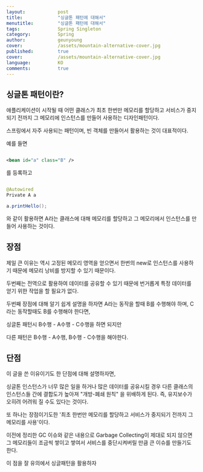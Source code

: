 ```yaml
---
layout:            post
title:             "싱글톤 패턴에 대해서"
menutitle:         "싱글톤 패턴에 대해서"
tags:              Spring Singleton
category:          Spring
author:            geunyoung
cover:             /assets/mountain-alternative-cover.jpg
published:         true
cover:             /assets/mountain-alternative-cover.jpg
language:          KO
comments:          true
---
```


## 싱글톤 패턴이란?

애플리케이션이 시작될 때 어떤 클래스가 최초 한번만 메모리를 할당하고 서비스가 중지되기 전까지 그 메모리에 인스턴스를 만들어 사용하는 디자인패턴이다.

스프링에서 자주 사용되는 패턴이며, 빈 객체를 만들어서 활용하는 것이 대표적이다.

예를 들면

```xml

<bean id="a" class="B" />

```
를 등록하고

```java

@Autowired
Private A a 

a.printHello();

```

와 같이 활용하면 A라는 클래스에 대해 메모리를 할당하고 그 메모리에서 인스턴스를 만들어 사용하는 것이다.

## 장점

제일 큰 이유는 역시 고정된 메모리 영역을 얻으면서 한번의 new로 인스턴스를 사용하기 때문에 메모리 낭비를 방지할 수 있기 때문이다.

두번째는 전역으로 활용하여 데이터를 공유할 수 있기 때문에 번거롭게 특정 데이터를 얻기 위한 작업을 할 필요가 없다.

두번째 장점에 대해 알기 쉽게 설명을 하자면 A라는 동작을 할때 B를 수행해야 하며, C라는 동작할때도 B를 수행해야 한다면, 

싱글톤 패턴시 B수행 - A수행 - C수행을 하면 되지만

다른 패턴은 B수행 - A수행, B수행 - C수행을 해야한다.

## 단점

이 글을 쓴 이유이기도 한 단점에 대해 설명하자면,

싱글톤 인스턴스가 너무 많은 일을 하거나 많은 데이터를 공유시킬 경우 다른 클래스의 인스턴스들 간에 결합도가 높아져 "개방-폐쇄 원칙" 을 위배하게 된다. 즉, 유지보수가 오히려 어려워 질 수도 있다는 것이다.

또 하나는 장점이기도한 '최초 한번만 메모리를 할당하고 서비스가 중지되기 전까지 그 메모리를 사용'이다.

이전에 정리한 GC 이슈와 같은 내용으로 Garbage Collecting이 제대로 되지 않으면 그 메모리들이 조금씩 쌓이고 쌓여서 서비스를 중단시켜버릴 만큼 큰 이슈를 만들기도 한다.

이 점을 잘 유의에서 싱글패턴을 활용하자
